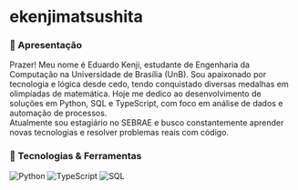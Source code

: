 # ekenjimatsushita

### 💎 Apresentação

Prazer! Meu nome é Eduardo Kenji, estudante de Engenharia da Computação na Universidade de Brasília (UnB).
Sou apaixonado por tecnologia e lógica desde cedo, tendo conquistado diversas medalhas em olimpíadas de matemática. Hoje me dedico ao desenvolvimento de soluções em Python, SQL e TypeScript, com foco em análise de dados e automação de processos.  
Atualmente sou estagiário no SEBRAE e busco constantemente aprender novas tecnologias e resolver problemas reais com código.

### 🚀 Tecnologias & Ferramentas

![Python](https://img.shields.io/badge/-Python-3776AB?style=flat-square&logo=python&logoColor=white)
![TypeScript](https://img.shields.io/badge/-TypeScript-3178C6?style=flat-square&logo=typescript&logoColor=white)
![SQL](https://img.shields.io/badge/-SQL-4479A1?style=flat-square&logo=mysql&logoColor=white)
